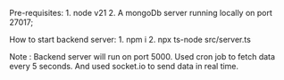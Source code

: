 Pre-requisites:
    1. node v21
    2. A mongoDb server running locally on port 27017;

How to start backend server:
    1. npm i
    2. npx ts-node src/server.ts

Note : Backend server will run on port 5000. Used cron job to fetch data every 5 seconds. And used socket.io to send data in real time.